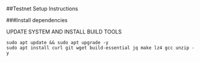 ##Testnet Setup Instructions

###Install dependencies

UPDATE SYSTEM AND INSTALL BUILD TOOLS
```
sudo apt update && sudo apt upgrade -y
sudo apt install curl git wget build-essential jq make lz4 gcc unzip -y
```
